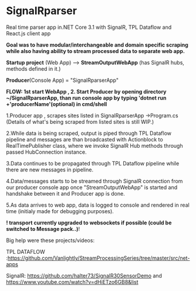 # SignalRparser
 Real time parser app in.NET Core 3.1 with SignalR, TPL Dataflow and React.js client app 
 
**Goal was to have modular/interchangeable and domain specific scraping while also having ability to stream processed data to separate web app.**
 
**Startup project** (Web App) --> **StreamOutputWebApp** (has SignalR hubs, methods defined in it.)

**Producer**(Console App) = "SignalRparserApp"

**FLOW: 1st start WebApp , 2. Start Producer by opening directory ~/SignalRparserApp, than run console app by typing  'dotnet run +'producerName'(optional) in cmd/shell**

1.Producer app , scrapes sites listed in SignalRparserApp ->Program.cs
(Details of what's being scraped from listed sites is still WIP.)

2.While data is being scraped, output is piped through TPL Dataflow pipeline and messages are than broadcasted with Actionblock to RealTimePublisher class, where we invoke SignalR Hub methods through passed HubConnection instance.

3.Data continues to be propagated through TPL Dataflow pipeline while there are new messages in pipeline.

4.Data/messages starts to be streamed through SignalR connection from our producer console app once "StreamOutputWebApp" is started and handshake between it and Producer app is done.

5.As data arrives to web app, data is logged to console and rendered in real time (initialy made for debugging purposes).

**! transport currently upgraded to websockets if possible (could be switched to Message pack..)**! 
 
 Big help were these projects/videos:
 
 TPL DATAFLOW :https://github.com/Vanlightly/StreamProcessingSeries/tree/master/src/net-apps 
 
 SignalR:  https://github.com/halter73/SignalR30SensorDemo
 and 
 https://www.youtube.com/watch?v=dHiETzo6GB8&list
